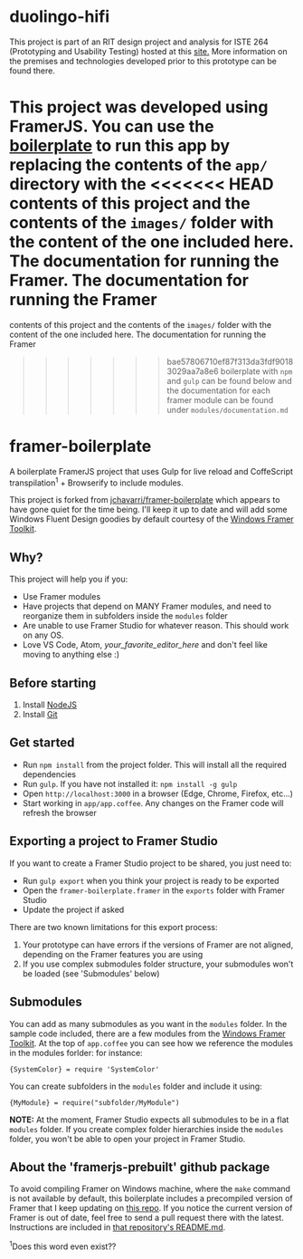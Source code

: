 # duolingo-hifi

This project is part of an RIT design project and analysis for ISTE 264 
(Prototyping and Usability Testing) hosted at this 
[site.](https://people.rit.edu/~lwm2120/ISTE264/projectSite)  More 
information on the premises and technologies developed prior to this 
prototype can be found there.

This project was developed using FramerJS.  You can use the 
[boilerplate](https://github.com/jchavarri/framer-boilerplate) to run 
this app by replacing the contents of the `app/` directory with the 
<<<<<<< HEAD
contents of this project and the contents of the `images/` folder with the content of the one included here. The documentation for running the Framer. The documentation for running the Framer 
=======
contents of this project and the contents of the `images/` folder with the content of the one included here. The documentation for running the Framer 
>>>>>>> bae57806710ef87f313da3fdf90183029aa7a8e6
boilerplate with `npm` and `gulp` 
can be found below and the documentation for each 
framer module can be found under `modules/documentation.md`


# framer-boilerplate
A boilerplate FramerJS project that uses Gulp for live reload and CoffeScript transpilation<sup>1</sup> + Browserify to include modules.

This project is forked from [jchavarri/framer-boilerplate](https://github.com/jchavarri/framer-boilerplate) which appears to have gone quiet for the time being. I'll keep it up to date and will add some Windows Fluent Design goodies by default courtesy of the [Windows Framer Toolkit](https://github.com/Microsoft/windows-framer-toolkit).

## Why?

This project will help you if you:

- Use Framer modules
- Have projects that depend on MANY Framer modules, and need to reorganize them in subfolders inside the `modules` folder
- Are unable to use Framer Studio for whatever reason. This should work on any OS. 
- Love VS Code, Atom, *your_favorite_editor_here* and don't feel like moving to anything else :)

## Before starting

1. Install [NodeJS](https://nodejs.org/en/download/)
2. Install [Git](https://git-scm.com/)

## Get started

- Run `npm install` from the project folder. This will install all the required dependencies
- Run `gulp`. If you have not installed it: `npm install -g gulp`
- Open `http://localhost:3000` in a browser (Edge, Chrome, Firefox, etc...)
- Start working in `app/app.coffee`. Any changes on the Framer code will refresh the browser

## Exporting a project to Framer Studio

If you want to create a Framer Studio project to be shared, you just need to:

- Run `gulp export` when you think your project is ready to be exported
- Open the `framer-boilerplate.framer` in the `exports` folder with Framer Studio
- Update the project if asked

There are two known limitations for this export process:

1. Your prototype can have errors if the versions of Framer are not aligned, depending on the Framer features you are using
2. If you use complex submodules folder structure, your submodules won't be loaded (see 'Submodules' below)

## Submodules

You can add as many submodules as you want in the `modules` folder. In the sample code included, there are a few modules from the [Windows Framer Toolkit](https://github.com/Microsoft/windows-framer-toolkit). At the top of `app.coffee` you can see how we reference the modules in the modules forlder: for instance:

`{SystemColor} = require 'SystemColor'`

You can create subfolders in the `modules` folder and include it using:

`{MyModule} = require("subfolder/MyModule")`

**NOTE:** At the moment, Framer Studio expects all submodules to be in a flat `modules` folder. If you create complex folder hierarchies inside the `modules` folder, you won't be able to open your project in Framer Studio.

## About the 'framerjs-prebuilt' github package

To avoid compiling Framer on Windows machine, where the `make` command is not available by default, this boilerplate includes a precompiled version of Framer that I keep updating on [this repo](https://github.com/joeday/framerjs-prebuilt). If you notice the current version of Framer is out of date, feel free to send a pull request there with the latest. Instructions are included in [that repository's README.md](https://github.com/joetheday/framerjs-prebuilt/blob/master/README.md).

<sup>1</sup>Does this word even exist??
